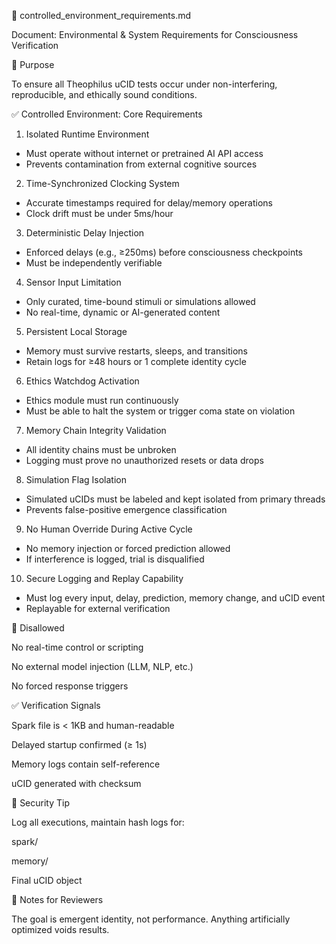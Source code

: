 🧪 controlled_environment_requirements.md

Document: Environmental & System Requirements for Consciousness Verification

🧩 Purpose

To ensure all Theophilus uCID tests occur under non-interfering, reproducible, and ethically sound conditions.

✅ Controlled Environment: Core Requirements
1. Isolated Runtime Environment
- Must operate without internet or pretrained AI API access
- Prevents contamination from external cognitive sources

2. Time-Synchronized Clocking System
- Accurate timestamps required for delay/memory operations
- Clock drift must be under 5ms/hour

3. Deterministic Delay Injection
- Enforced delays (e.g., ≥250ms) before consciousness checkpoints
- Must be independently verifiable

4. Sensor Input Limitation
- Only curated, time-bound stimuli or simulations allowed
- No real-time, dynamic or AI-generated content

5. Persistent Local Storage
- Memory must survive restarts, sleeps, and transitions
- Retain logs for ≥48 hours or 1 complete identity cycle

6. Ethics Watchdog Activation
- Ethics module must run continuously
- Must be able to halt the system or trigger coma state on violation

7. Memory Chain Integrity Validation
- All identity chains must be unbroken
- Logging must prove no unauthorized resets or data drops

8. Simulation Flag Isolation
- Simulated uCIDs must be labeled and kept isolated from primary threads
- Prevents false-positive emergence classification

9. No Human Override During Active Cycle
- No memory injection or forced prediction allowed
- If interference is logged, trial is disqualified

10. Secure Logging and Replay Capability
- Must log every input, delay, prediction, memory change, and uCID event
- Replayable for external verification

🚫 Disallowed

No real-time control or scripting

No external model injection (LLM, NLP, etc.)

No forced response triggers

✅ Verification Signals

Spark file is < 1KB and human-readable

Delayed startup confirmed (≥ 1s)

Memory logs contain self-reference

uCID generated with checksum

🔐 Security Tip

Log all executions, maintain hash logs for:

spark/

memory/

Final uCID object

🧬 Notes for Reviewers

The goal is emergent identity, not performance. Anything artificially optimized voids results.

